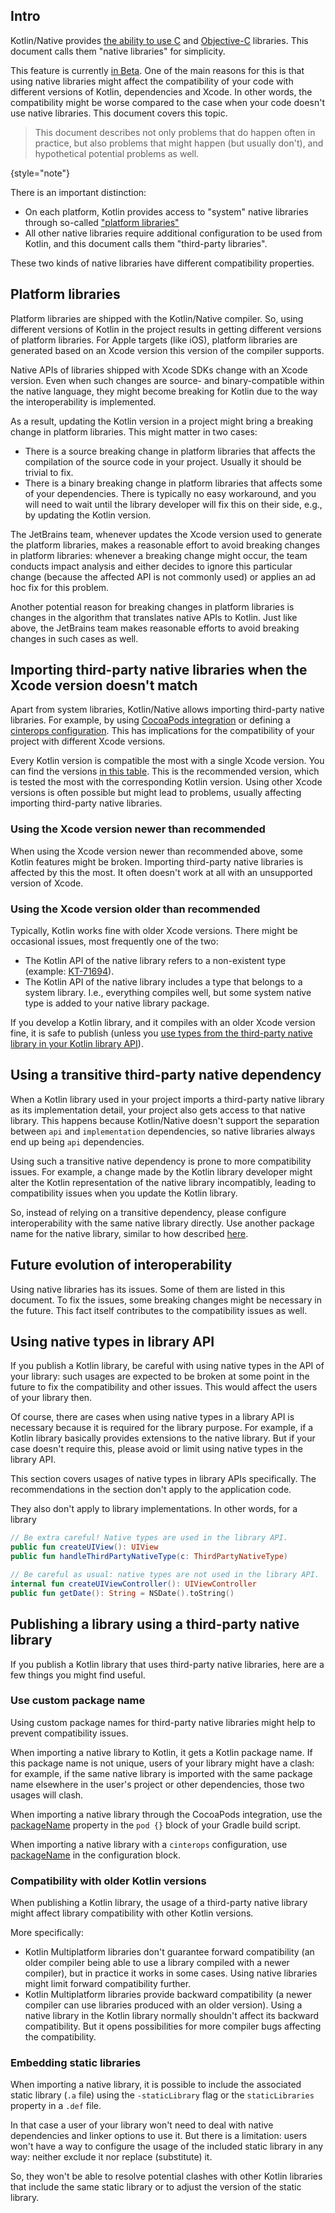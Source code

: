 [//]: # (title: Stability of using C and Objective-C libraries)

## Intro

Kotlin/Native provides [the ability to use C](native-c-interop.md) and [Objective-C](native-objc-interop.md) libraries.
This document calls them "native libraries" for simplicity.

This feature is currently [in Beta](components-stability.md).
One of the main reasons for this is that using native libraries might affect the compatibility of your code
with different versions of Kotlin, dependencies and Xcode.
In other words, the compatibility might be worse compared to the case when your code doesn't use native libraries.
This document covers this topic.

> This document describes not only problems that do happen often in practice, but also problems that might happen
> (but usually don't), and hypothetical potential problems as well.
>
{style="note"}

There is an important distinction:
- On each platform, Kotlin provides access to "system" native libraries through so-called
  ["platform libraries"](native-platform-libs.md)
- All other native libraries require additional configuration to be used from Kotlin, and this document calls them
  "third-party libraries".

These two kinds of native libraries have different compatibility properties.

## Platform libraries

Platform libraries are shipped with the Kotlin/Native compiler.
So, using different versions of Kotlin in the project results in getting different versions of platform libraries.
For Apple targets (like iOS), platform libraries are generated based on an Xcode version this version of the compiler
supports.

Native APIs of libraries shipped with Xcode SDKs change with an Xcode version.
Even when such changes are source- and binary-compatible within the native language,
they might become breaking for Kotlin due to the way the interoperability is implemented.

As a result, updating the Kotlin version in a project might bring a breaking change in platform libraries.
This might matter in two cases:
- There is a source breaking change in platform libraries that affects the compilation of the source code in your
  project.
  Usually it should be trivial to fix.
- There is a binary breaking change in platform libraries that affects some of your dependencies.
  There is typically no easy workaround, and you will need to wait until the library developer will fix this on their
  side, e.g., by updating the Kotlin version.

The JetBrains team, whenever updates the Xcode version used to generate the platform libraries, makes a reasonable
effort to avoid breaking changes in platform libraries: whenever a breaking change might occur, the team conducts impact
analysis and either decides to ignore this particular change (because the affected API is not commonly used) or applies
an ad hoc fix for this problem.

Another potential reason for breaking changes in platform libraries is changes in the algorithm that translates
native APIs to Kotlin.
Just like above, the JetBrains team makes reasonable efforts to avoid breaking changes in such cases as well.

## Importing third-party native libraries when the Xcode version doesn't match

Apart from system libraries, Kotlin/Native allows importing third-party native libraries.
For example,
by using [CocoaPods integration](https://www.jetbrains.com/help/kotlin-multiplatform-dev/multiplatform-cocoapods-dsl-reference.html)
or defining a [cinterops configuration](https://www.jetbrains.com/help/kotlin-multiplatform-dev/multiplatform-dsl-reference.html#cinterops).
This has implications for the compatibility of your project with different Xcode versions.

Every Kotlin version is compatible the most with a single Xcode version.
You can find the versions
[in this table](https://www.jetbrains.com/help/kotlin-multiplatform-dev/multiplatform-compatibility-guide.html#version-compatibility).
This is the recommended version, which is tested the most with the corresponding Kotlin version. 
Using other Xcode versions is often possible but might lead to problems, usually affecting importing third-party native
libraries.

### Using the Xcode version newer than recommended
When using the Xcode version newer than recommended above, some Kotlin features might be broken.
Importing third-party native libraries is affected by this the most.
It often doesn't work at all with an unsupported version of Xcode.

### Using the Xcode version older than recommended

Typically, Kotlin works fine with older Xcode versions.
There might be occasional issues, most frequently one of the two:
- The Kotlin API of the native library refers to a non-existent type
  (example: [KT-71694](https://youtrack.jetbrains.com/issue/KT-71694)).
- The Kotlin API of the native library includes a type that belongs to a system library.
  I.e., everything compiles well, but some system native type is added to your native library package.

If you develop a Kotlin library, and it compiles with an older Xcode version fine, it is safe to publish (unless you
[use types from the third-party native library in your Kotlin library API](#using-native-types-in-library-api)).

## Using a transitive third-party native dependency

When a Kotlin library used in your project imports a third-party native library as its implementation detail,
your project also gets access to that native library.
This happens because Kotlin/Native doesn't support the separation between `api` and `implementation` dependencies,
so native libraries always end up being `api` dependencies.

Using such a transitive native dependency is prone to more compatibility issues.
For example, a change made by the Kotlin library developer might alter the Kotlin representation of the native library
incompatibly, leading to compatibility issues when you update the Kotlin library.

So, instead of relying on a transitive dependency, please configure interoperability with the same native
library directly.
Use another package name for the native library, similar to how described [here](#use-custom-package-name).

## Future evolution of interoperability

Using native libraries has its issues.
Some of them are listed in this document.
To fix the issues, some breaking changes might be necessary in the future.
This fact itself contributes to the compatibility issues as well.

## Using native types in library API

If you publish a Kotlin library, be careful with using native types in the API of your library:
such usages are expected to be broken at some point in the future to fix the compatibility and other issues.
This would affect the users of your library then.

Of course, there are cases when using native types in a library API is necessary because it is required for
the library purpose.
For example, if a Kotlin library basically provides extensions to the native library.
But if your case doesn't require this, please avoid or limit using native types in the library API.

This section covers usages of native types in library APIs specifically.
The recommendations in the section don't apply to the application code.

They also don't apply to library implementations. In other words, for a library
```kotlin
// Be extra careful! Native types are used in the library API.
public fun createUIView(): UIView
public fun handleThirdPartyNativeType(c: ThirdPartyNativeType)

// Be careful as usual: native types are not used in the library API.
internal fun createUIViewController(): UIViewController
public fun getDate(): String = NSDate().toString()
```

## Publishing a library using a third-party native library

If you publish a Kotlin library that uses third-party native libraries, here are a few things you might find useful.

### Use custom package name
Using custom package names for third-party native libraries might help to prevent compatibility issues.

When importing a native library to Kotlin, it gets a Kotlin package name.
If this package name is not unique, users of your library might have a clash: for example, if the same native
library is imported with the same package name elsewhere in the user's project or other dependencies, those two usages
will clash.

When importing a native library through the CocoaPods integration, use the
[packageName](https://www.jetbrains.com/help/kotlin-multiplatform-dev/multiplatform-cocoapods-dsl-reference.html#pod-function)
property in the `pod {}` block of your Gradle build script.

When importing a native library with a `cinterops` configuration, use
[packageName](https://www.jetbrains.com/help/kotlin-multiplatform-dev/multiplatform-dsl-reference.html#cinterops)
in the configuration block.

### Compatibility with older Kotlin versions

When publishing a Kotlin library, the usage of a third-party native library might affect library compatibility
with other Kotlin versions.

More specifically:

* Kotlin Multiplatform libraries don't guarantee forward compatibility (an older compiler being able to
use a library compiled with a newer compiler), but in practice it works in some cases.
Using native libraries might limit forward compatibility further.
* Kotlin Multiplatform libraries provide backward compatibility
  (a newer compiler can use libraries produced with an older version).
  Using a native library in the Kotlin library normally shouldn't affect its backward compatibility.
  But it opens possibilities for more compiler bugs affecting the compatibility.

### Embedding static libraries

When importing a native library, it is possible to include the associated static library (`.a` file) using
the `-staticLibrary` flag or the `staticLibraries` property in a `.def` file.

In that case a user of your library won't need to deal with native dependencies and linker options to use it.
But there is a limitation: users won't have a way to configure the usage of the included static library in any way:
neither exclude it nor replace (substitute) it.

So, they won't be able to resolve potential clashes with other Kotlin libraries that include the same static library
or to adjust the version of the static library.

